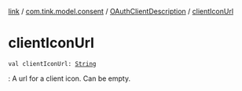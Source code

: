 [link](../../index.md) / [com.tink.model.consent](../index.md) / [OAuthClientDescription](index.md) / [clientIconUrl](./client-icon-url.md)

# clientIconUrl

`val clientIconUrl: `[`String`](https://kotlinlang.org/api/latest/jvm/stdlib/kotlin/-string/index.html)

: A url for a client icon. Can be empty.

